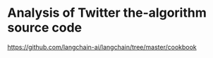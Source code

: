 # Analysis of Twitter the-algorithm source code

https://github.com/langchain-ai/langchain/tree/master/cookbook